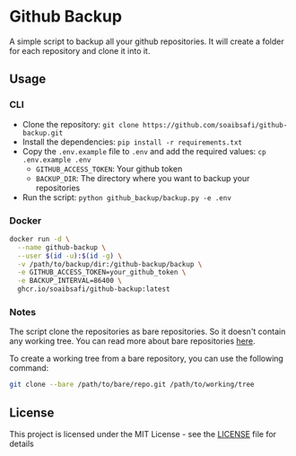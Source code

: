 # Github Backup
A simple script to backup all your github repositories. It will create a folder for each repository and clone it into it.

## Usage
### CLI
- Clone the repository: `git clone https://github.com/soaibsafi/github-backup.git`
- Install the dependencies: `pip install -r requirements.txt`
- Copy the `.env.example` file to `.env` and add the required values: `cp .env.example .env`
  - `GITHUB_ACCESS_TOKEN`: Your github token
  - `BACKUP_DIR`: The directory where you want to backup your repositories
- Run the script: `python github_backup/backup.py -e .env`

### Docker
```bash	
docker run -d \
  --name github-backup \
  --user $(id -u):$(id -g) \
  -v /path/to/backup/dir:/github-backup/backup \
  -e GITHUB_ACCESS_TOKEN=your_github_token \
  -e BACKUP_INTERVAL=86400 \
  ghcr.io/soaibsafi/github-backup:latest
``` 
### Notes
The script clone the repositories as bare repositories. So it doesn't contain any working tree. You can read more about bare repositories [here](https://git-scm.com/book/en/v2/Git-on-the-Server-Getting-Git-on-a-Server).

To create a working tree from a bare repository, you can use the following command:
```bash
git clone --bare /path/to/bare/repo.git /path/to/working/tree
```
## License
This project is licensed under the MIT License - see the [LICENSE](LICENSE) file for details

